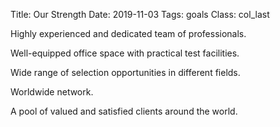 Title: Our Strength
Date: 2019-11-03
Tags: goals
Class: col_last

Highly experienced and dedicated team of professionals. 

Well-equipped office space with practical test facilities. 

Wide range of selection opportunities in different fields. 

Worldwide network. 

A pool of valued and satisfied clients around the world.